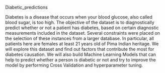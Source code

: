 Diabetic_predictions



Diabetes is a disease that occurs when your blood glucose, also called blood sugar, is too high. 
The objective of the dataset is to diagnostically predict whether or not a patient has diabetes, 
based on certain diagnostic measurements included in the dataset. Several constraints were placed 
on the selection of these instances from a larger database. In particular, all patients here are 
females at least 21 years old of Pima Indian heritage.
We will explore this dataset and find out factors that contribute the most for diabetes causation.
We will also build Machine Learning Models that can help to predict whether a person is diabetic or 
not and try to improve the model by performing Cross Validation and hyperparameter tuning.
